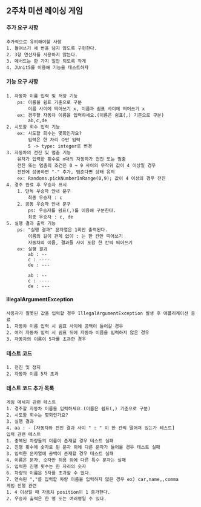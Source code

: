 ## 2주차 미션 레이싱 게임

#### 추가 요구 사항

    추가적으로 유의해야할 사항
    1. 들여쓰기 세 번을 넘지 않도록 구현한다.
    2. 3항 연산자를 사용하지 않는다.
    3. 메서드는 한 가지 일만 되도록 작게
    4. JUnit5를 이용해 기능을 테스트하자

#### 기능 요구 사항

    1. 자동차 이름 입력 및 저장 기능
        ps: 이름을 쉼표 기준으로 구분
            이름 사이에 띄어쓰기 x, 이름과 쉼표 사이에 띄어쓰기 x
        ex: 경주할 자동차 이름을 입력하세요.(이름은 쉼표(,) 기준으로 구분)
            ab,c,de
    2. 시도할 회수 입력 기능
        ex: 시도할 회수는 몇회인가요?
            입력은 한 자리 수만 입력
            5 -> type: integer로 변경
    3. 자동차의 전진 및 멈춤 기능
        유저가 입력한 횟수로 n대의 자동차가 전진 또는 멈춤
        전진 또는 멈춤의 조건은 0 ~ 9 사이의 무작위 값이 4 이상일 경우
        전진에 성공하면 "-" 추가, 멈춘다면 상태 유지
        ex: Randoms.pickNumberInRange(0,9); 값이 4 이상의 경우 전진
    4. 경주 완료 후 우승자 표시
        1. 단독 우승자 안내 문구
            최종 우승자 : c
        2. 공동 우승자 안내 문구
            ps: 우승자를 쉼표(,)를 이용해 구분한다.
            최종 우승자 : c, de
    5. 실행 결과 출력 기능
        ps: "실행 결과" 문자열은 1회만 출력된다.
            이름의 길이 관계 없이 : 는 한 칸만 띄어쓰기
            자동차의 이름, 결과들 사이 포함 한 칸씩 띄어쓰기
        ex: 실행 결과
            ab : --
            c : ----
            de : ---
    
            ab : --
            c : ----
            de : ---

#### IllegalArgumentException

    사용자가 잘못된 값을 입력할 경우 IllegalArgumentException 발생 후 애플리케이션 종료
    1. 자동차 이름 입력 시 쉼표 사이에 공백이 들어갈 경우
    2. 여러 자동차 입력 시 쉼표 뒤에 자동차 이름을 입력하지 않은 경우
    3. 자동차의 이름이 5자를 초과한 경우

#### 테스트 코드

    1. 전진 및 정지
    2. 자동차 이름 5자 초과

#### 테스트 코드 추가 목록

    게임 메세지 관련 테스트
    1. 경주할 자동차 이름을 입력하세요.(이름은 쉼표(,) 기준으로 구분)
    2. 시도할 회수는 몇회인가요?
    3. 실행 결과
    4. aa : - [자동차와 전진 결과 사이 " : " 이 한 칸씩 떨어져 있는가 테스트]
    입력 관련 테스트
    1. 중복된 차량들의 이름이 존재할 경우 테스트 실패
    2. 진행 횟수에 숫자로 된 문자 외에 다른 문자가 들어올 경우 테스트 실패
    3. 입력한 문자열에 공백이 존재할 경우 테스트 실패
    4. 이름은 문자, 숫자만 허용 외에 다른 특수 문자는 실패
    5. 입력한 진행 횟수는 한 자리의 숫자
    6. 차량의 이름은 5자를 초과할 수 없다.
    7. 연속된 ","를 입력할 차량 이름을 입력하지 않은 경우 ex) car,name,,comma
    게임 진행 관련
    1. 4 이상일 때 자동차 position이 1 증가한다.
    2. 우승자 출력은 한 명 또는 여러명일 수 있다.